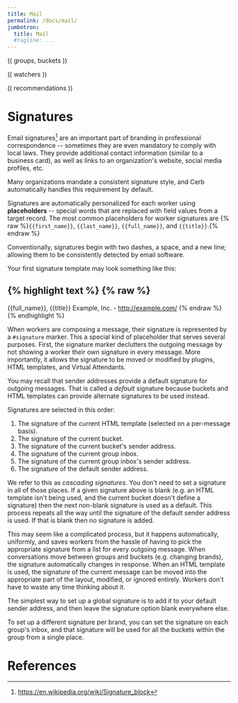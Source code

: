 ```yaml
---
title: Mail
permalink: /docs/mail/
jumbotron:
  title: Mail
  #tagline: ...
---
```


(( groups, buckets ))

(( watchers ))

(( recommendations ))

# Signatures

Email signatures[^signatures] are an important part of branding in professional correspondence -- sometimes they are even mandatory to comply with local laws. They provide additional contact information (similar to a business card), as well as links to an organization's website, social media profiles, etc.

Many organizations mandate a consistent signature style, and Cerb automatically handles this requirement by default.

Signatures are automatically personalized for each worker using **placeholders** -- special words that are replaced with field values from a target record.  The most common placeholders for worker signatures are {% raw %}`{{first_name}}`, `{{last_name}}`, `{{full_name}}`, and `{{title}}`.{% endraw %}

Conventionally, signatures begin with two dashes, a space, and a new line; allowing them to be consistently detected by email software.

Your first signature template may look something like this:

{% highlight text %}
{% raw %}
-- 
{{full_name}}, {{title}}
Example, Inc. - http://example.com/
{% endraw %}
{% endhighlight %}

When workers are composing a message, their signature is represented by a `#signature` marker. This a special kind of placeholder that serves several purposes.  First, the signature marker declutters the outgoing message by not showing a worker their own signature in every message.  More importantly, it allows the signature to be moved or modified by plugins, HTML templates, and Virtual Attendants.

You may recall that sender addresses provide a default signature for outgoing messages.  That is called a _default_ signature because buckets and HTML templates can provide alternate signatures to be used instead.

Signatures are selected in this order:

1. The signature of the current HTML template (selected on a per-message basis).
1. The signature of the current bucket.
1. The signature of the current bucket's sender address.
1. The signature of the current group inbox.
1. The signature of the current group inbox's sender address.
1. The signature of the default sender address. 

We refer to this as _cascading signatures_.  You don't need to set a signature in all of those places.  If a given signature above is blank (e.g. an HTML template isn't being used, and the current bucket doesn't define a signature) then the next non-blank signature is used as a default.  This process repeats all the way until the signature of the default sender address is used.  If that is blank then no signature is added.

This may seem like a complicated process, but it happens automatically, uniformly, and saves workers from the hassle of having to pick the appropriate signature from a list for every outgoing message.  When conversations move between groups and buckets (e.g. changing brands), the signature automatically changes in response.  When an HTML template is used, the signature of the current message can be moved into the appropriate part of the layout, modified, or ignored entirely. Workers don't have to waste any time thinking about it.

The simplest way to set up a global signature is to add it to your default sender address, and then leave the signature option blank everywhere else.

To set up a different signature per brand, you can set the signature on each group's inbox, and that signature will be used for all the buckets within the group from a single place.

# References

[^signatures]: <https://en.wikipedia.org/wiki/Signature_block>
